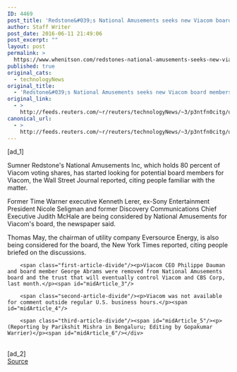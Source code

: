 ```yaml
---
ID: 4469
post_title: 'Redstone&#039;s National Amusements seeks new Viacom board members: reports'
author: Staff Writer
post_date: 2016-06-11 21:49:06
post_excerpt: ""
layout: post
permalink: >
  https://www.whenitson.com/redstones-national-amusements-seeks-new-viacom-board-members-reports/
published: true
original_cats:
  - technologyNews
original_title:
  - 'Redstone&#039;s National Amusements seeks new Viacom board members: reports'
original_link:
  - >
    http://feeds.reuters.com/~r/reuters/technologyNews/~3/p3ntfn0citg/us-viacom-national-amusements-idUSKCN0YW088
canonical_url:
  - >
    http://feeds.reuters.com/~r/reuters/technologyNews/~3/p3ntfn0citg/us-viacom-national-amusements-idUSKCN0YW088
---
```

 [ad_1]
<br><div id="articleText">
<span id="midArticle_start"/>

<span class="focusParagraph" readability="8"><p><span class="articleLocatio&lt;/span&gt;n">Sumner Redstone's National Amusements Inc, which holds 80 percent of Viacom voting shares, has started looking for potential board members for Viacom, the Wall Street Journal reported, citing people familiar with the matter.</span></p></span><span id="midArticle_0"/><p>Former Time Warner executive Kenneth Lerer, ex-Sony Entertainment President Nicole Seligman and former Discovery Communications Chief Executive Judith McHale are being considered by National Amusements for Viacom's board, the newspaper said. </p><span id="midArticle_1"/><p>Thomas May, the chairman of utility company Eversource Energy, is also being considered for the board, the New York Times reported, citing people briefed on the discussions. </p><span id="midArticle_2"/>
        
        <span class="first-article-divide"/><p>Viacom CEO Philippe Dauman and board member George Abrams were removed from National Amusements board and the trust that will eventually control Viacom and CBS Corp, last month.</p><span id="midArticle_3"/>
        
        <span class="second-article-divide"/><p>Viacom was not available for comment outside regular U.S. business hours.</p><span id="midArticle_4"/>
        
        <span class="third-article-divide"/><span id="midArticle_5"/><p> (Reporting by Parikshit Mishra in Bengaluru; Editing by Gopakumar Warrier)</p><span id="midArticle_6"/></div>
<br>[ad_2]
<br><a href="http://feeds.reuters.com/~r/reuters/technologyNews/~3/p3ntfn0citg/us-viacom-national-amusements-idUSKCN0YW088">Source </a>